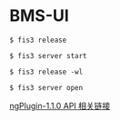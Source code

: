 # BMS-UI
```
$ fis3 release 
```
```
$ fis3 server start
```
```
$ fis3 release -wl
```
```
$ fis3 server open
```
[ngPlugin-1.1.0 API 相关链接](https://fernabby.github.io/2017/02/28/AngularJS-ngPlugin-API/#more)
